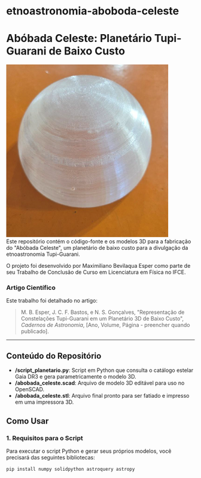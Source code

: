 # etnoastronomia-aboboda-celeste
# Abóbada Celeste: Planetário Tupi-Guarani de Baixo Custo

![Foto do Protótipo](protótipo.png)  
Este repositório contém o código-fonte e os modelos 3D para a fabricação do "Abóbada Celeste", um planetário de baixo custo para a divulgação da etnoastronomia Tupi-Guarani.

O projeto foi desenvolvido por Maximiliano Bevilaqua Esper como parte de seu Trabalho de Conclusão de Curso em Licenciatura em Física no IFCE.

### Artigo Científico
Este trabalho foi detalhado no artigo:
> M. B. Esper, J. C. F. Bastos, e N. S. Gonçalves, "Representação de Constelações Tupi-Guarani em um Planetário 3D de Baixo Custo", *Cadernos de Astronomia*, [Ano, Volume, Página - preencher quando publicado].

---

## Conteúdo do Repositório

* **/script_planetario.py**: Script em Python que consulta o catálogo estelar Gaia DR3 e gera parametricamente o modelo 3D.
* **/abobada_celeste.scad**: Arquivo de modelo 3D editável para uso no OpenSCAD.
* **/abobada_celeste.stl**: Arquivo final pronto para ser fatiado e impresso em uma impressora 3D.

## Como Usar

### 1. Requisitos para o Script
Para executar o script Python e gerar seus próprios modelos, você precisará das seguintes bibliotecas:
```bash
pip install numpy solidpython astroquery astropy

